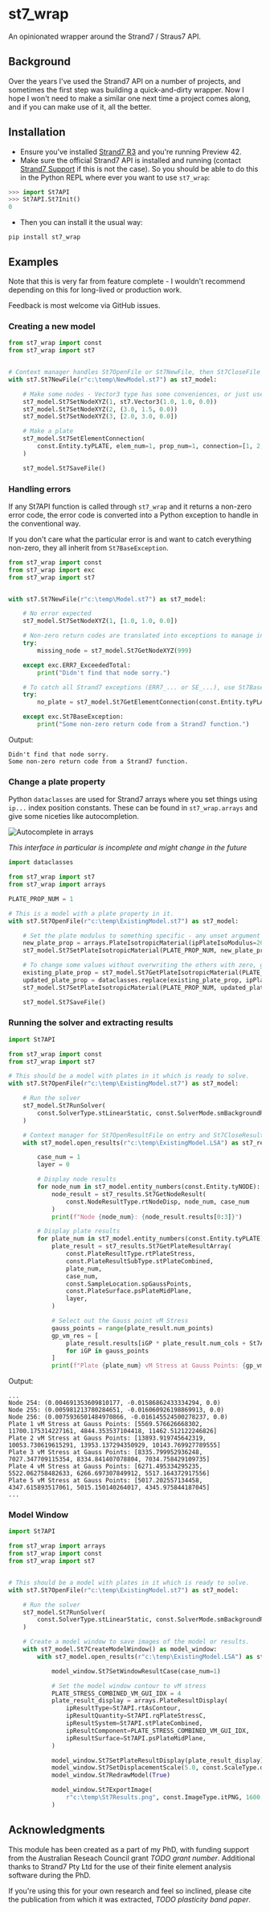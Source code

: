 # st7_wrap

An opinionated wrapper around the Strand7 / Straus7 API.


## Background

Over the years I've used the Strand7 API on a number of projects, and sometimes the first step was building a quick-and-dirty wrapper. Now I hope I won't need to make a similar one next time a project comes along, and if you can make use of it, all the better.


## Installation

 - Ensure you've installed [Strand7 R3](http://www.strand7.com/r3/) and you're running Preview 42.
 - Make sure the official Strand7 API is installed and running (contact [Strand7 Support](https://www.strand7.com/html/aboutsupport.htm) if this is not the case). So you should be able to do this in the Python REPL where ever you want
 to use `st7_wrap`:

 ```python
 >>> import St7API
 >>> St7API.St7Init()
 0
 ```

- Then you can install it the usual way:
```
pip install st7_wrap
```

## Examples

Note that this is very far from feature complete - I wouldn't recommend depending on this for long-lived or production work.

Feedback is most welcome via GitHub issues.

### Creating a new model

```python
from st7_wrap import const
from st7_wrap import st7


# Context manager handles St7OpenFile or St7NewFile, then St7CloseFile at the end.
with st7.St7NewFile(r"c:\temp\NewModel.st7") as st7_model:

    # Make some nodes - Vector3 type has some conveniences, or just use a list or tuple.
    st7_model.St7SetNodeXYZ(1, st7.Vector3(1.0, 1.0, 0.0))
    st7_model.St7SetNodeXYZ(2, (3.0, 1.5, 0.0))
    st7_model.St7SetNodeXYZ(3, [2.0, 3.0, 0.0])

    # Make a plate
    st7_model.St7SetElementConnection(
        const.Entity.tyPLATE, elem_num=1, prop_num=1, connection=[1, 2, 3]
    )

    st7_model.St7SaveFile()

```

### Handling errors

If any St7API function is called through `st7_wrap` and it returns a non-zero error code, the
error code is converted into a Python exception to handle in the conventional way.

If you don't
care what the particular error is and want to catch everything non-zero, they all inherit from
`St7BaseException`.


```python
from st7_wrap import const
from st7_wrap import exc
from st7_wrap import st7


with st7.St7NewFile(r"c:\temp\Model.st7") as st7_model:

    # No error expected
    st7_model.St7SetNodeXYZ(1, [1.0, 1.0, 0.0])

    # Non-zero return codes are translated into exceptions to manage in the usual Python way
    try:
        missing_node = st7_model.St7GetNodeXYZ(999)

    except exc.ERR7_ExceededTotal:
        print("Didn't find that node sorry.")

    # To catch all Strand7 exceptions (ERR7_... or SE_...), use St7BaseException
    try:
        no_plate = st7_model.St7GetElementConnection(const.Entity.tyPLATE, 12345)

    except exc.St7BaseException:
        print("Some non-zero return code from a Strand7 function.")

```

Output:
```
Didn't find that node sorry.
Some non-zero return code from a Strand7 function.
```

### Change a plate property
Python `dataclasses` are used for Strand7 arrays where you set things using `ip...` index
position constants. These can be found in `st7_wrap.arrays` and give some niceties like
autocompletion.

![Autocomplete in arrays](images/array_autocomplete.PNG)

*This interface in particular is incomplete and might change in the future*

```python
import dataclasses

from st7_wrap import st7
from st7_wrap import arrays

PLATE_PROP_NUM = 1

# This is a model with a plate property in it.
with st7.St7OpenFile(r"c:\temp\ExistingModel.st7") as st7_model:

    # Set the plate modulus to something specific - any unset argument will be zero.
    new_plate_prop = arrays.PlateIsotropicMaterial(ipPlateIsoModulus=200e3, ipPlateIsoPoisson=0.3)
    st7_model.St7SetPlateIsotropicMaterial(PLATE_PROP_NUM, new_plate_prop)

    # To change some values without overwriting the others with zero, get the existing values first
    existing_plate_prop = st7_model.St7GetPlateIsotropicMaterial(PLATE_PROP_NUM)
    updated_plate_prop = dataclasses.replace(existing_plate_prop, ipPlateIsoModulus=220e3)
    st7_model.St7SetPlateIsotropicMaterial(PLATE_PROP_NUM, updated_plate_prop)

    st7_model.St7SaveFile()
```

### Running the solver and extracting results

```python
import St7API

from st7_wrap import const
from st7_wrap import st7

# This should be a model with plates in it which is ready to solve.
with st7.St7OpenFile(r"c:\temp\ExistingModel.st7") as st7_model:

    # Run the solver
    st7_model.St7RunSolver(
        const.SolverType.stLinearStatic, const.SolverMode.smBackgroundRun, wait=True
    )

    # Context manager for St7OpenResultFile on entry and St7CloseResultFile at the end.
    with st7_model.open_results(r"c:\temp\ExistingModel.LSA") as st7_results:

        case_num = 1
        layer = 0

        # Display node results
        for node_num in st7_model.entity_numbers(const.Entity.tyNODE):
            node_result = st7_results.St7GetNodeResult(
                const.NodeResultType.rtNodeDisp, node_num, case_num
            )
            print(f"Node {node_num}: {node_result.results[0:3]}")

        # Display plate results
        for plate_num in st7_model.entity_numbers(const.Entity.tyPLATE):
            plate_result = st7_results.St7GetPlateResultArray(
                const.PlateResultType.rtPlateStress,
                const.PlateResultSubType.stPlateCombined,
                plate_num,
                case_num,
                const.SampleLocation.spGaussPoints,
                const.PlateSurface.psPlateMidPlane,
                layer,
            )

            # Select out the Gauss point vM Stress
            gauss_points = range(plate_result.num_points)
            gp_vm_res = [
                plate_result.results[iGP * plate_result.num_cols + St7API.ipPlateCombVonMises]
                for iGP in gauss_points
            ]
            print(f"Plate {plate_num} vM Stress at Gauss Points: {gp_vm_res}")

```

Output:
```
...
Node 254: (0.004691353609810177, -0.01586862433334294, 0.0)
Node 255: (0.005981213780284651, -0.016060926198869913, 0.0)
Node 256: (0.0075936501484970866, -0.016145524500278237, 0.0)
Plate 1 vM Stress at Gauss Points: [5569.576626668302, 11700.175314227161, 4844.353537104418, 11462.512122246826]
Plate 2 vM Stress at Gauss Points: [13893.919745642319, 10053.730619615291, 13953.137294350929, 10143.769927789555]
Plate 3 vM Stress at Gauss Points: [8335.799952936248, 7027.347709115354, 8334.841407078804, 7034.758429109735]
Plate 4 vM Stress at Gauss Points: [6271.495334295235, 5522.062758482633, 6266.697307849912, 5517.164372917556]
Plate 5 vM Stress at Gauss Points: [5017.202557134458, 4347.615893517061, 5015.150140264017, 4345.975844187045]
...
```

### Model Window

```python
import St7API

from st7_wrap import arrays
from st7_wrap import const
from st7_wrap import st7


# This should be a model with plates in it which is ready to solve.
with st7.St7OpenFile(r"c:\temp\ExistingModel.st7") as st7_model:

    # Run the solver
    st7_model.St7RunSolver(
        const.SolverType.stLinearStatic, const.SolverMode.smBackgroundRun, wait=True
    )

    # Create a model window to save images of the model or results.
    with st7_model.St7CreateModelWindow() as model_window:
        with st7_model.open_results(r"c:\temp\ExistingModel.LSA") as st7_results:

            model_window.St7SetWindowResultCase(case_num=1)

            # Set the model window contour to vM stress
            PLATE_STRESS_COMBINED_VM_GUI_IDX = 4
            plate_result_display = arrays.PlateResultDisplay(
                ipResultType=St7API.rtAsContour,
                ipResultQuantity=St7API.rqPlateStressC,
                ipResultSystem=St7API.stPlateCombined,
                ipResultComponent=PLATE_STRESS_COMBINED_VM_GUI_IDX,
                ipResultSurface=St7API.psPlateMidPlane,
            )

            model_window.St7SetPlateResultDisplay(plate_result_display)
            model_window.St7SetDisplacementScale(5.0, const.ScaleType.dsAbsolute)
            model_window.St7RedrawModel(True)

            model_window.St7ExportImage(
                r"c:\temp\St7Results.png", const.ImageType.itPNG, 1600, 1200
            )
```


## Acknowledgments

This module has been created as a part of my PhD, with funding support from 
the Australian Reseach Council grant *TODO grant number*. Additional thanks to Strand7 Pty Ltd for
the use of their finite element analysis software during the PhD.

If you're using this for your own research and feel so inclined, please cite the
publication from which it was extracted, *TODO plasticity band paper*.

